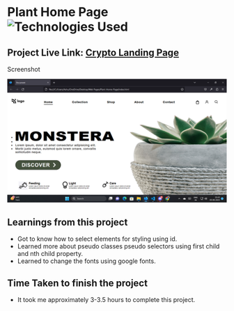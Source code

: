 # Plant Home Page ![Technologies Used](https://img.shields.io/badge/Technologies-HTML%2FCSS-green)

## Project Live Link: [Crypto Landing Page](https://plant-homee.netlify.app/)

Screenshot

![Project Screenshot](./Screenshot.png)

## Learnings from this project

- Got to know how to select elements for styling using id.
- Learned more about pseudo classes pseudo selectors using first child and nth child property.
- Learned to change the fonts using google fonts.

## Time Taken to finish the project

- It took me approximately 3-3.5 hours to complete this project.
